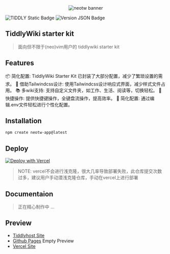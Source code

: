 <center>
    <img src="https://cdn.jsdelivr.net/gh/oeyoews/neotw@main/img/snapshot02.png" alt="neotw banner" title="tiddlywiki starter kit"/>
</center>

![TIDDLY Static Badge](https://img.shields.io/badge/Tiddlywiki5-neotw-green?style=for-the-badge&logo=tiddlywiki) ![Version JSON Badge](https://img.shields.io/badge/dynamic/json?url=https%3A%2F%2Fgithub.com%2Foeyoews%2Ftiddlywiki-starter-kit%2Fraw%2Fmain%2Fpackage.json&query=version&style=for-the-badge&logo=tiddlywiki&label=version)

## TiddlyWiki starter kit

> 面向但不限于(neo)vim用户的 tiddlywiki starter kit

## Features

📦 简化配置: TiddlyWiki Starter Kit 已封装了大部分配置，减少了繁琐设置的需求。
🎨 借助Tailwindcss设计: 使用Tailwindcss设计响应式界面，减少样式文件占用。
📚️ 多wiki支持: 支持自定义文件夹，如工作、生活、阅读等，切换轻松。
🚀 快捷操作: 提供快捷键操作，全键盘流操作，提高效率。
🔧 简化配置: 通过编辑.env文件轻松进行个性化配置。

## Installation

```bash
npm create neotw-app@latest
```

## Deploy

<!-- https://vercel.com/docs/deploy-button -->
<a target="_blank" href="https://vercel.com/new/clone?repository-url=https%3A%2F%2Fgithub.com%2Foeyoews%2Ftiddlywiki-starter-kit">
    <img src="https://vercel.com/button" alt="Deploy with Vercel" />
</a>

> NOTE: vercel不会进行浅克隆，很大几率导致部署失败，此仓库提交次数过多，建议用户手动潜浅克隆仓库，手动在vercel上进行部署

## Documentaion

> 正在精心制作中 ...

## Preview

- [Tiddlyhost Site](https://tiddlywiki-starter-kit.tiddlyhost.com/)
- [Github Pages](https://oeyoews.github.io/tiddlywiki-starter-kit/) Empty Preview
- [Vercel Site](https://tiddlywiki-starter-kit.vercel.app/)
